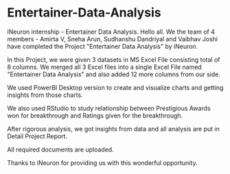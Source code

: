 # Entertainer-Data-Analysis
iNeuron internship - Entertainer Data Analysis.
Hello all. We the team of 4 members -
Amirta V,
Sneha Arun,
Sudhanshu Dandriyal and
Vaibhav Joshi
have completed the Project "Entertainer Data Analysis" by iNeuron.

In this Project, we were given 3 datasets in MS Excel File consisting total of 8 columns. We merged all 3 Excel files into a single Excel File named "Entertainer Data Analysis" and also added 12 more columns from our side.

We used PowerBI Desktop version to create and visualize charts and getting insights from those charts.

We also used RStudio to study relationship between Prestigious Awards won for breakthrough and Ratings given for the breakthrough.

After rigorous analysis, we got insights from data and all analysis are put in Detail Project Report.

All required documents are uploaded.

Thanks to iNeuron for providing us with this wonderful opportunity.
